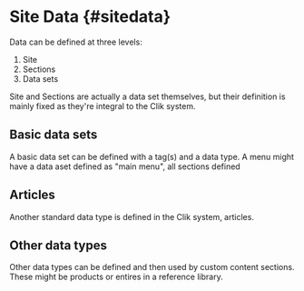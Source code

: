 # Site Data {#sitedata}

Data can be defined at three levels:

1. Site
2. Sections
3. Data sets

Site and Sections are actually a data set themselves, but their definition is mainly fixed as they're integral to the Clik system.

## Basic data sets

A basic data set can be defined with a tag(s) and a data type. A menu might have a data aset defined as "main menu", all sections defined

## Articles

Another standard data type is defined in the Clik system, articles.

## Other data types

Other data types can be defined and then used by custom content sections. These might be products or entires in a reference library.














